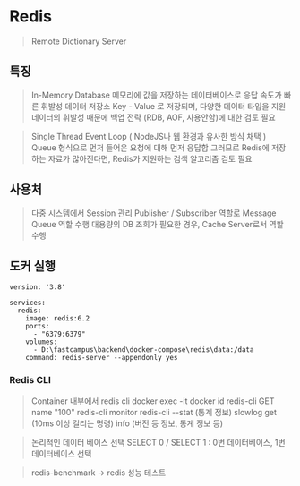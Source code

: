 # Redis

> Remote Dictionary Server

## 특징

> In-Memory Database
> 메모리에 값을 저장하는 데이터베이스로 응답 속도가 빠른 휘발성 데이터 저장소
> Key - Value 로 저장되며, 다양한 데이터 타입을 지원
> 데이터의 휘발성 때문에 백업 전략 (RDB, AOF, 사용안함)에 대한 검토 필요

> Single Thread Event Loop ( NodeJS나 웹 환경과 유사한 방식 채택 ) 
> Queue 형식으로 먼저 들어온 요청에 대해 먼저 응답함
> 그러므로 Redis에 저장하는 자료가 많아진다면, Redis가 지원하는 검색 알고리즘 검토 필요
## 사용처

> 다중 시스템에서 Session 관리
> Publisher / Subscriber 역할로 Message Queue 역할 수행
> 대용량의 DB 조회가 필요한 경우, Cache Server로서 역할 수행


## 도커 실행

```
version: '3.8'

services:
  redis:
    image: redis:6.2
    ports:
      - "6379:6379"
    volumes:
      - D:\fastcampus\backend\docker-compose\redis\data:/data
    command: redis-server --appendonly yes
```


### Redis CLI
> Container 내부에서 redis cli
> docker exec -it docker id redis-cli GET name "100" 
> redis-cli monitor
> redis-cli --stat (통계 정보)
> slowlog get (10ms 이상 걸리는 명령)
> info (버전 등 정보, 통계 정보 등)

> 논리적인 데이터 베이스 선택
> SELECT 0 / SELECT 1 : 0번 데이터베이스, 1번 데이터베이스 선택

> redis-benchmark -> redis 성능 테스트